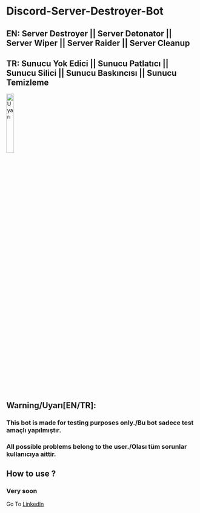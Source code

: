 # Discord-Server-Destroyer-Bot
## EN: Server Destroyer || Server Detonator || Server Wiper || Server Raider || Server Cleanup 

## TR: Sunucu Yok Edici || Sunucu Patlatıcı || Sunucu Silici || Sunucu Baskıncısı || Sunucu Temizleme 
<img src="https://png.vector.me/files/images/3/8/384579/warning_icon_preview" alt="Uyarı" width="20%" height="20%">

## Warning/Uyarı[EN/TR]:
### This bot is made for testing purposes only./Bu bot sadece test amaçlı yapılmıştır.
### All possible problems belong to the user./Olası tüm sorunlar kullanıcıya aittir.


## How to use ?
### Very soon

<!-- ![video]() --> 

Go To [LinkedIn](https://www.linkedin.com/in/furkanulgen/)
